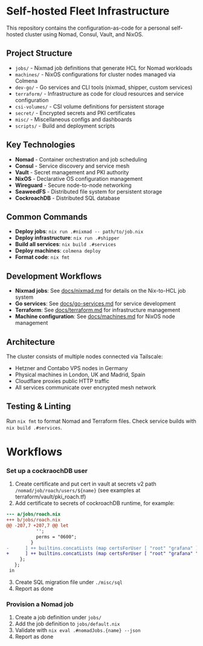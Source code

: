 # Self-hosted Fleet Infrastructure

This repository contains the configuration-as-code for a personal self-hosted cluster using Nomad, Consul, Vault, and NixOS.

## Project Structure

- `jobs/` - Nixmad job definitions that generate HCL for Nomad workloads
- `machines/` - NixOS configurations for cluster nodes managed via Colmena
- `dev-go/` - Go services and CLI tools (nixmad, shipper, custom services)
- `terraform/` - Infrastructure as code for cloud resources and service configuration
- `csi-volumes/` - CSI volume definitions for persistent storage
- `secret/` - Encrypted secrets and PKI certificates
- `misc/` - Miscellaneous configs and dashboards
- `scripts/` - Build and deployment scripts

## Key Technologies

- **Nomad** - Container orchestration and job scheduling
- **Consul** - Service discovery and service mesh
- **Vault** - Secret management and PKI authority
- **NixOS** - Declarative OS configuration management
- **Wireguard** - Secure node-to-node networking
- **SeaweedFS** - Distributed file system for persistent storage
- **CockroachDB** - Distributed SQL database

## Common Commands

- **Deploy jobs**: `nix run .#nixmad -- path/to/job.nix`
- **Deploy infrastructure**: `nix run .#shipper`
- **Build all services**: `nix build .#services`
- **Deploy machines**: `colmena deploy`
- **Format code**: `nix fmt`

## Development Workflows

- **Nixmad jobs**: See [docs/nixmad.md](docs/nixmad.md) for details on the Nix-to-HCL job system
- **Go services**: See [docs/go-services.md](docs/go-services.md) for service development
- **Terraform**: See [docs/terraform.md](docs/terraform.md) for infrastructure management
- **Machine configuration**: See [docs/machines.md](docs/machines.md) for NixOS node management

## Architecture

The cluster consists of multiple nodes connected via Tailscale:
- Hetzner and Contabo VPS nodes in Germany
- Physical machines in London, UK and Madrid, Spain
- Cloudflare proxies public HTTP traffic
- All services communicate over encrypted mesh network

## Testing & Linting

Run `nix fmt` to format Nomad and Terraform files.
Check service builds with `nix build .#services`.


# Workflows

### Set up a cockraochDB user

1. Create certificate and put cert in vault at secrets v2 path `/nomad/job/roach/users/${name}` (see examples at terraform/vault/pki_roach.tf)
2. Add certificate to secrets of cockroachDB runtime, for example:

  ```diff
  --- a/jobs/roach.nix
  +++ b/jobs/roach.nix
  @@ -207,7 +207,7 @@ let
             '';
             perms = "0600";
           }
  -      ] ++ builtins.concatLists (map certsForUser [ "root" "grafana" ]);
  +      ] ++ builtins.concatLists (map certsForUser [ "root" "grafana" "ente" ]);
       };
     };
   in
  ```
3. Create SQL migration file under `./misc/sql`
4. Report as done

### Provision a Nomad job

1. Create a job definition under `jobs/`
2. Add the job definition to `jobs/default.nix`
3. Validate with `nix eval .#nomadJobs.{name} --json`
4. Report as done